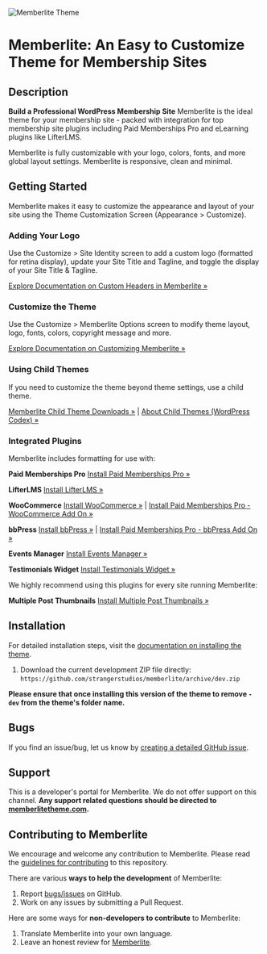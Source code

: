 ![Memberlite Theme](https://github.com/strangerstudios/memberlite/blob/dev/assets/images/memberlite-banner.jpg)

# Memberlite: An Easy to Customize Theme for Membership Sites

## Description

**Build a Professional WordPress Membership Site**
Memberlite is the ideal theme for your membership site - packed with integration for top membership site plugins including Paid Memberships Pro and eLearning plugins like LifterLMS.

Memberlite is fully customizable with your logo, colors, fonts, and more global layout settings. Memberlite is responsive, clean and minimal.

## Getting Started

Memberlite makes it easy to customize the appearance and layout of your site using the Theme Customization Screen (Appearance > Customize).

### Adding Your Logo
Use the Customize > Site Identity screen to add a custom logo (formatted for retina display), update your Site Title and Tagline, and toggle the display of your Site Title & Tagline.

[Explore Documentation on Custom Headers in Memberlite »](http://www.memberlitetheme.com/documentation/site-branding/)

### Customize the Theme
Use the Customize > Memberlite Options screen to modify theme layout, logo, fonts, colors, copyright message and more.

[Explore Documentation on Customizing Memberlite »](http://memberlitetheme.com/documentation/customize/)

### Using Child Themes
If you need to customize the theme beyond theme settings, use a child theme.

[Memberlite Child Theme Downloads »](https://memberlitetheme.com/themes/) | [About Child Themes (WordPress Codex) »](https://developer.wordpress.org/themes/advanced-topics/child-themes/)

### Integrated Plugins
Memberlite includes formatting for use with:

**Paid Memberships Pro**
[Install Paid Memberships Pro »](http://www.paidmembershipspro.com/documentation/download/)

**LifterLMS**
[Install LifterLMS »](https://wordpress.org/plugins/lifterlms/)

**WooCommerce**
[Install WooCommerce »](https://wordpress.org/plugins/woocommerce/) | [Install Paid Memberships Pro - WooCommerce Add On »](https://wordpress.org/plugins/pmpro-woocommerce/)

**bbPress**
[Install bbPress »](https://wordpress.org/plugins/bbpress/) | [Install Paid Memberships Pro - bbPress Add On »](https://wordpress.org/plugins/pmpro-bbpress/)

**Events Manager**
[Install Events Manager »](https://wordpress.org/plugins/events-manager/)

**Testimonials Widget**
[Install Testimonials Widget »](https://wordpress.org/plugins/testimonials-widget/)

We highly recommend using this plugins for every site running Memberlite:

**Multiple Post Thumbnails**
[Install Multiple Post Thumbnails »](https://wordpress.org/plugins/multiple-post-thumbnails/)

## Installation ##
For detailed installation steps, visit the [documentation on installing the theme](https://memberlitetheme.com/documentation/).

1. Download the current development ZIP file directly: `https://github.com/strangerstudios/memberlite/archive/dev.zip`

**Please ensure that once installing this version of the theme to remove `-dev` from the theme's folder name.**

## Bugs ##
If you find an issue/bug, let us know by [creating a detailed GitHub issue](https://github.com/strangerstudios/memberlite/issues/new/choose).

## Support ##
This is a developer's portal for Memberlite. We do not offer support on this channel. **Any support related questions should be directed to [memberlitetheme.com](https://memberlitetheme.com).**

## Contributing to Memberlite ##
We encourage and welcome any contribution to Memberlite. Please read the [guidelines for contributing](https://github.com/strangerstudios/memberlite/blob/dev/.github/CONTRIBUTING.md) to this repository.

There are various **ways to help the development** of Memberlite:

1. Report [bugs/issues](https://github.com/strangerstudios/memberlite/issues/new/choose) on GitHub.
2. Work on any issues by submitting a Pull Request.

Here are some ways for **non-developers to contribute** to Memberlite:

1. Translate Memberlite into your own language.
2. Leave an honest review for [Memberlite](https://wordpress.org/support/theme/memberlite/reviews/).
